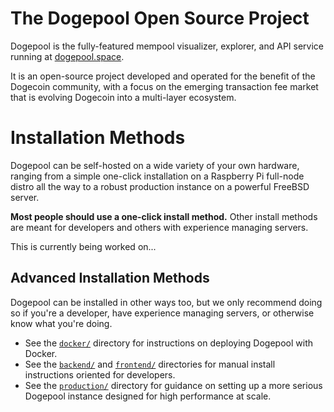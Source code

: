 # The Dogepool Open Source Project

Dogepool is the fully-featured mempool visualizer, explorer, and API service running at [dogepool.space](https://dogepool.space/). 

It is an open-source project developed and operated for the benefit of the Dogecoin community, with a focus on the emerging transaction fee market that is evolving Dogecoin into a multi-layer ecosystem.

# Installation Methods

Dogepool can be self-hosted on a wide variety of your own hardware, ranging from a simple one-click installation on a Raspberry Pi full-node distro all the way to a robust production instance on a powerful FreeBSD server. 

**Most people should use a one-click install method.** Other install methods are meant for developers and others with experience managing servers. 

This is currently being worked on...

<!-- <a id="one-click-installation"></a>
## One-Click Installation

Dogepool can be conveniently installed on the following full-node distros: 
- [Umbrel](https://github.com/getumbrel/umbrel)
- [RaspiBlitz](https://github.com/rootzoll/raspiblitz)
- [RoninDojo](https://code.samourai.io/ronindojo/RoninDojo)
- [myNode](https://github.com/mynodebtc/mynode)
- [Start9](https://github.com/Start9Labs/embassy-os)

**We highly recommend you deploy your own Dogepool instance this way.** No matter which option you pick, you'll be able to get your own fully-sovereign instance of Dogepool up quickly without needing to fiddle with any settings. -->

## Advanced Installation Methods

Dogepool can be installed in other ways too, but we only recommend doing so if you're a developer, have experience managing servers, or otherwise know what you're doing.

- See the [`docker/`](./docker/) directory for instructions on deploying Dogepool with Docker.
- See the [`backend/`](./backend/) and [`frontend/`](./frontend/) directories for manual install instructions oriented for developers.
- See the [`production/`](./production/) directory for guidance on setting up a more serious Dogepool instance designed for high performance at scale.
